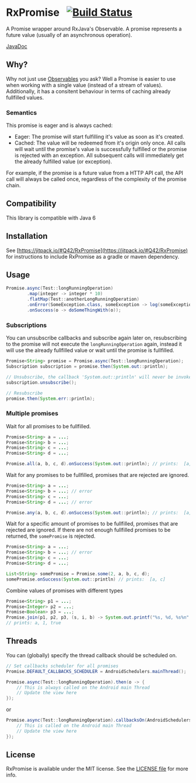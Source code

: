 # RxPromise &nbsp; [![Build Status](https://travis-ci.org/Q42/RxPromise.png)](https://travis-ci.org/Q42/RxPromise) 

A Promise wrapper around RxJava's Observable. A promise represents a future value (usually of an asynchronous operation).

<a href="https://jitpack.io/com/github/Q42/RxPromise/1.3/javadoc/" target="_blank">JavaDoc</a>

## Why?
Why not just use [Observables](http://reactivex.io/RxJava/javadoc/rx/Observable.html) you ask? Well a Promise is easier to use when working with a single value (instead of a stream of values). Additionally, it has a consitent behaviour in terms of caching already fullfilled values.

### Semantics
This promise is eager and is always cached:
- Eager: The promise will start fulfilling it's value as soon as it's created.
- Cached: The value will be redeemed from it's origin only once. All calls will wait until the promise's value is successfully fulfilled or the promise is rejected with an exception. All subsequent calls will immediately get the already fulfilled value (or exception). 

For example, if the promise is a future value from a HTTP API call, the API call will always be called once, regardless of the complexity of the promise chain.

## Compatibility
This library is compatible with Java 6

## Installation
See [https://jitpack.io/#Q42/RxPromise](https://jitpack.io/#Q42/RxPromise) for instructions to include RxPromise as a gradle or maven dependency.

## Usage

```java
Promise.async(Test::longRunningOperation)
        .map(integer -> integer * 10)
        .flatMap(Test::anotherLongRunningOperation)
        .onError(SomeException.class, someException -> log(someException))
        .onSuccess(o -> doSomeThingWith(o));
````

### Subscriptions
You can unsubscribe callbacks and subscribe again later on, resubscribing to the promise will not execute the `longRunningOperation` again, instead it will use the already fullfilled value or wait until the promise is fullfilled.

```java
Promise<String> promise = Promise.async(Test::longRunningOperation);
Subscription subscription = promise.then(System.out::println);

// Unsubscribe, the callback 'System.out::println' will never be invoked
subscription.unsubscribe();

// Resubscribe
promise.then(System.err::println);
```

### Multiple promises

Wait for all promises to be fullfilled.
```java
Promise<String> a = ...;
Promise<String> b = ...;
Promise<String> c = ...;
Promise<String> d = ...;

Promise.all(a, b, c, d).onSuccess(System.out::println); // prints:  [a, b, c, d]
```

Wait for any promises to be fullfilled, promises that are rejected are ignored.
```java
Promise<String> a = ...;
Promise<String> b = ...; // error
Promise<String> c = ...;
Promise<String> d = ...; // error

Promise.any(a, b, c, d).onSuccess(System.out::println); // prints:  [a, c]
```

Wait for a specific amount of promises to be fullfilled, promises that are rejected are ignored. If there are not enough fullfilled promises to be returned, the `somePromise` is rejected.
```java
Promise<String> a = ...;
Promise<String> b = ...; // error
Promise<String> c = ...;
Promise<String> d = ...;

List<String> somePromise = Promise.some(2, a, b, c, d);
somePromise.onSuccess(System.out::println) // prints:  [a, c]
```

Combine values of promises with different types
```java
Promise<String> p1 = ...;
Promise<Integer> p2 = ...;
Promise<Boolean> p3 = ...;
Promise.join(p1, p2, p3, (s, i, b) -> System.out.printf("%s, %d, %s%n", s, i, b));
// prints: a, 1, true
```

## Threads
You can (globally) specify the thread callback should be scheduled on.
```java
// Set callbacks scheduler for all promises
Promise.DEFAULT_CALLBACKS_SCHEDULER = AndroidSchedulers.mainThread();

Promise.async(Test::longRunningOperation).then(o -> {
    // This is always called on the Android main Thread
    // Update the view here
});
```
or
```java
Promise.async(Test::longRunningOperation).callbacksOn(AndroidSchedulers.mainThread()).then(o -> {
    // This is called on the Android main Thread
    // Update the view here
});
```
## License

RxPromise is available under the MIT license. See the [LICENSE file](LICENSE) for more info.
